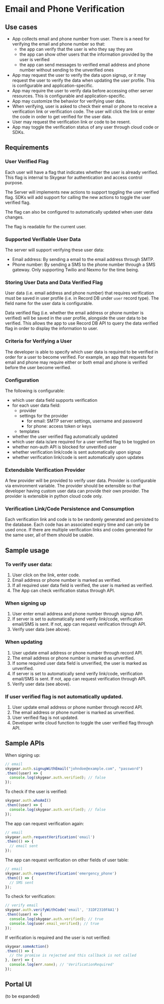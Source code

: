 # Email and Phone Verification

## Use cases

* App collects email and phone number from user. There is a need for
  verifying the email and phone number so that:
  * the app can verify that the user is who they say they are
  * the app can show other users that the information provided by the user
    is verified
  * the app can send messages to verified email address and phone number without
    sending to the unverified ones
* App may request the user to verify the data upon signup, or it may request
  the user to verify the data when updating the user profile. This is
  configurable and application-specific.
* App may require the user to verify data before accessing other server
  resources. This is configurable and application-specific.
* App may customize the behavior for verifying user data.
* When verifying, user is asked to check their email or phone to receive
  a verification link or verification code. The user will click the link or
  enter the code in order to get verified for the user data.
* User may request the verification link or code to be resent.
* App may toggle the verification status of any user through cloud code or SDKs.

## Requirements

### User Verified Flag

Each user will have a flag that indicates whether the user is already
verified. This flag is internal to Skygear for authentication and access
control purpose.

The Server will implements new actions to support toggling the user verified
flag. SDKs will add support for calling the new actions to toggle the user
verified flag.

The flag can also be configured to automatically updated when user data changes.

The flag is readable for the current user.

### Supported Verifiable User Data

The server will support verifying these user data:

* Email address: By sending a email to the email address through SMTP.
* Phone number: By sending a SMS to the phone number through a SMS gateway. Only
  supporting Twilio and Nexmo for the time being.

### Storing User Data and Data Verified Flag

User data (i.e. email address and phone number) that requires verification
must be saved in user profile (i.e. in Record DB under `user` record type).
The field name for the user data is configurable.

Data verified flag (i.e. whether the email address or phone number is 
verified) will be saved in the user profile, alongside the user data
to be verified. This allows the app to use Record DB API to query the data
verified flag in order to display the information to user.

### Criteria for Verifying a User

The developer is able to specify which user data is required to be verified
in order for a user to become verified. For example, an app that requests for
email and phone may require either or both email and phone is verified before
the user become verified.

### Configuration

The following is configurable:

* which user data field supports verification
* for each user data field:
  * provider
  * settings for the provider
    * for email: SMTP server settings, username and password
    * for phone: access token or keys
  * templates
* whether the user verified flag automatically updated
* which user data is/are required for a user verified flag to be toggled on
* whether non-auth API is blocked for unverified user
* whether verification link/code is sent automatically upon signup
* whether verification link/code is sent automatically upon updates

### Extendsible Verification Provider

A few provider will be provided to verify user data. Provider is configurable
via environment variable. The provider should be extensible so that developer
having custom user data can provide their own provider. The provider is
extensible in python cloud code only.

### Verification Link/Code Persistence and Consumption

Each verification link and code is to be randomly generated and persisted to
the database. Each code has an associated expiry time
and can only be used once. If there are multiple verification links and codes
generated for the same user, all of them should be usable.

## Sample usage

### To verify user data:

1. User click on the link, enter code.
2. Email address or phone number is marked as verified.
3. If all required user data field is verified, the user is marked as verified.
4. The App can check verification status through API.

### When signing up

1. User enter email address and phone number through signup API.
2. If server is set to automatically send verify link/code, verification
   email/SMS is sent. If not, app can request verification through API.
3. Verify user data (see above).

### When updating

1. User update email address or phone number through record API.
2. The email address or phone number is marked as unverified.
3. If some required user data field is unverified, the user is marked as
   unverified.
4. If server is set to automatically send verify link/code, verification
   email/SMS is sent. If not, app can request verification through API.
5. Verify user data (see above).

### If user verified flag is not automatically updated.

1. User update email address or phone number through record API.
2. The email address or phone number is marked as unverified.
3. User verified flag is not updated.
4. Developer write cloud function to toggle the user verified flag through API.

## Sample APIs

When signing up:

```javascript
// email
skygear.auth.signupWithEmail("johndoe@example.com", "password")
.then((user) => {
  console.log(skygear.auth.verified); // false
});
```

To check if the user is verified:

```javascript
skygear.auth.whoAmI()
.then((user) => {
  console.log(skygear.auth.verified); // false
});
```

The app can request verification again:

```javascript
// email
skygear.auth.requestVerification('email')
.then(() => {
  // email sent
});
```

The app can request verification on other fields of user table:

```javascript
// email
skygear.auth.requestVerification('emergency_phone')
.then(() => {
  // SMS sent
});
```

To check for verification:

```javascript
// verify email 
skygear.auth.verifyWithCode('email', '31DF2310FAA1')
.then((user) => {
  console.log(skygear.auth.verified); // true
  console.log(user.email_verified); // true
});
```

If verification is required and the user is not verified:

```javascript
skygear.someAction()
.then(() => {
  // the promise is rejected and this callback is not called
}, (err) => {
  console.log(err.name); // 'VerificationRequired'
});
```

## Portal UI

(to be expanded)
